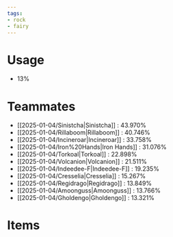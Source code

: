 ```yaml
---
tags:
- rock
- fairy
---
```

# Usage
- 13%
# Teammates
- [[2025-01-04/Sinistcha|Sinistcha]] : 43.970%
- [[2025-01-04/Rillaboom|Rillaboom]] : 40.746%
- [[2025-01-04/Incineroar|Incineroar]] : 33.758%
- [[2025-01-04/Iron%20Hands|Iron Hands]] : 31.076%
- [[2025-01-04/Torkoal|Torkoal]] : 22.898%
- [[2025-01-04/Volcanion|Volcanion]] : 21.511%
- [[2025-01-04/Indeedee-F|Indeedee-F]] : 19.235%
- [[2025-01-04/Cresselia|Cresselia]] : 15.267%
- [[2025-01-04/Regidrago|Regidrago]] : 13.849%
- [[2025-01-04/Amoonguss|Amoonguss]] : 13.766%
- [[2025-01-04/Gholdengo|Gholdengo]] : 13.321%
# Items